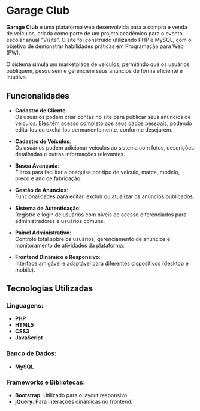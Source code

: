 # Garage Club

**Garage Club** é uma plataforma web desenvolvida para a compra e venda de veículos, criada como parte de um projeto acadêmico para o evento escolar anual "Visite". O site foi construído utilizando PHP e MySQL, com o objetivo de demonstrar habilidades práticas em Programação para Web (PW).

O sistema simula um marketplace de veículos, permitindo que os usuários publiquem, pesquisem e gerenciem seus anúncios de forma eficiente e intuitiva.

## Funcionalidades

- **Cadastro de Cliente**:  
  Os usuários podem criar contas no site para publicar seus anúncios de veículos. Eles têm acesso completo aos seus dados pessoais, podendo editá-los ou excluí-los permanentemente, conforme desejarem.

- **Cadastro de Veículos**:  
  Os usuários podem adicionar veículos ao sistema com fotos, descrições detalhadas e outras informações relevantes.

- **Busca Avançada**:  
  Filtros para facilitar a pesquisa por tipo de veículo, marca, modelo, preço e ano de fabricação.

- **Gestão de Anúncios**:  
  Funcionalidades para editar, excluir ou atualizar os anúncios publicados.

- **Sistema de Autenticação**:  
  Registro e login de usuários com níveis de acesso diferenciados para administradores e usuários comuns.

- **Painel Administrativo**:  
  Controle total sobre os usuários, gerenciamento de anúncios e monitoramento de atividades da plataforma.

- **Frontend Dinâmico e Responsivo**:  
  Interface amigável e adaptável para diferentes dispositivos (desktop e mobile).

## Tecnologias Utilizadas

### Linguagens:
- **PHP**
- **HTML5**
- **CSS3**
- **JavaScript**

### Banco de Dados:
- **MySQL**

### Frameworks e Bibliotecas:
- **Bootstrap**: Utilizado para o layout responsivo.
- **jQuery**: Para interações dinâmicas no frontend.
